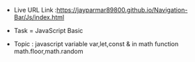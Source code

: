 - Live URL Link :https://jayparmar89800.github.io/Navigation-Bar/Js/index.html

 * Task = JavaScript Basic

 - Topic : javascript variable var,let,const & in math function math.floor,math.random

 